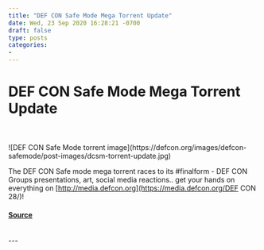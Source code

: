 ```yaml
---
title: "DEF CON Safe Mode Mega Torrent Update"
date: Wed, 23 Sep 2020 16:28:21 -0700
draft: false
type: posts
categories: 
- 
---
```

# DEF CON Safe Mode Mega Torrent Update

<br/>

<br/>
![DEF CON Safe Mode torrent image](https://defcon.org/images/defcon-safemode/post-images/dcsm-torrent-update.jpg)  

The DEF CON Safe mode mega torrent races to its #finalform - DEF CON Groups presentations, art, social media reactions.. get your hands on everything on [http://media.defcon.org](https://media.defcon.org/DEF CON 28/)!

#### [Source](https://media.defcon.org/DEF%20CON%2028/)

<br/>
---
